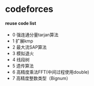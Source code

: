 # codeforces

#### reuse code list

- 0 强连通分量tarjan算法
- 1 扩展kmp 
- 2 最大流SAP算法 
- 3 模拟退火 
- 4 线段树
- 5 遗传算法 
- 6 高精度乘法FFT(中间过程使用double) 
- 7 高精度整数类型（Bignum）

